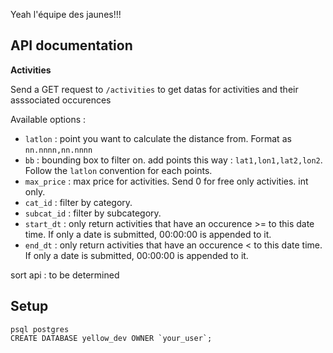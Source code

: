 Yeah l'équipe des jaunes!!!

## API documentation

**Activities**

Send a GET request to `/activities` to get datas for activities and
their asssociated occurences

Available options :

* `latlon` : point you want to calculate the distance from. Format as `nn.nnnn,nn.nnnn`
* `bb` : bounding box to filter on. add points this way : `lat1,lon1,lat2,lon2`.
Follow the `latlon` convention for each points.
* `max_price` : max price for activities. Send 0 for free only activities. int only.
* `cat_id` : filter by category.
* `subcat_id` : filter by subcategory.
* `start_dt` : only return activities that have an occurence >= to this date time.
If only a date is submitted, 00:00:00 is appended to it.
* `end_dt` : only return activities that have an occurence < to this date time.
If only a date is submitted, 00:00:00 is appended to it.

sort api : to be determined


## Setup

    psql postgres
    CREATE DATABASE yellow_dev OWNER `your_user`;